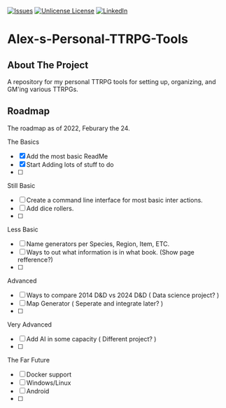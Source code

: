 <!-- PROJECT SHIELDS -->
[![Issues][issues-shield]][issues-url]
[![Unlicense License][license-shield]][license-url]
[![LinkedIn][linkedin-shield]][linkedin-url]


# Alex-s-Personal-TTRPG-Tools

<!-- ABOUT THE PROJECT -->
## About The Project

A repository for my personal TTRPG tools for setting up, organizing, and GM'ing various TTRPGs.


<!-- ROADMAP -->
## Roadmap

The roadmap as of 2022, Feburary the 24.

The Basics
- [x] Add the most basic ReadMe
- [x] Start Adding lots of stuff to do
- [ ] 
Still Basic      
- [ ] Create a command line interface for most basic inter actions.
- [ ] Add dice rollers.
- [ ] 
Less Basic
- [ ] Name generators per Species, Region, Item, ETC.
- [ ] Ways to out what information is in what book. (Show page refference?)
- [ ] 
Advanced
- [ ] Ways to compare 2014 D&D vs 2024 D&D ( Data science project? )
- [ ]  Map Generator ( Seperate and integrate later? )
- [ ]  
Very Advanced
- [ ] Add AI in some capacity ( Different project? )
- [ ]
The Far Future
- [ ] Docker support
- [ ] Windows/Linux
- [ ] Android
- [ ] 
 

<!-- TODO
See the [open issues](https://github.com/othneildrew/Best-README-Template/issues) for a full list of proposed features (and known issues).
-->


<!-- MARKDOWN LINKS & IMAGES -->
<!-- https://www.markdownguide.org/basic-syntax/#reference-style-links -->
[issues-shield]: https://img.shields.io/github/issues/othneildrew/Best-README-Template.svg?style=for-the-badge
[issues-url]: https://github.com/Enza514/Alex-s-Personal-TTRPG-Tools/issues
[license-shield]: https://img.shields.io/github/license/othneildrew/Best-README-Template.svg?style=for-the-badge
[license-url]: https://github.com/Enza514/Alex-s-Personal-TTRPG-Tools/blob/master/LICENSE.txt
[linkedin-shield]: https://img.shields.io/badge/-LinkedIn-black.svg?style=for-the-badge&logo=linkedin&colorB=555
[linkedin-url]: https://www.linkedin.com/in/alex-stewart-99581398/
